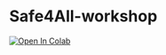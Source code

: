 # Safe4All-workshop
[![Open In Colab](https://colab.research.google.com/assets/colab-badge.svg)](https://colab.research.google.com/github/kaburia/Safe4All-workshop/blob/main/Safe4All_Workshop.ipynb)
